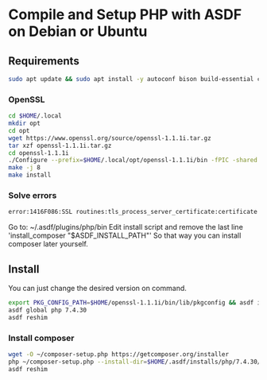 # Compile and Setup PHP with ASDF on Debian or Ubuntu

## Requirements

```bash
sudo apt update && sudo apt install -y autoconf bison build-essential curl gettext git libgd-dev libcurl4-openssl-dev libedit-dev libicu-dev libjpeg-dev default-libmysqlclient-dev libonig-dev libpng-dev libpq-dev libreadline-dev libsqlite3-dev libssl-dev libxml2-dev libzip-dev openssl pkg-config re2c zlib1g-dev
```

### OpenSSL

```bash
cd $HOME/.local
mkdir opt
cd opt
wget https://www.openssl.org/source/openssl-1.1.1i.tar.gz
tar xzf openssl-1.1.1i.tar.gz
cd openssl-1.1.1i
./Configure --prefix=$HOME/.local/opt/openssl-1.1.1i/bin -fPIC -shared linux-x86_64
make -j 8 
make install
```

### Solve errors
```bash
error:1416F086:SSL routines:tls_process_server_certificate:certificate verify failed in Command line code on line 1
```

Go to: ~/.asdf/plugins/php/bin
Edit install script and remove the last line 'install_composer "$ASDF_INSTALL_PATH"'
So that way you can install composer later yourself.

## Install

You can just change the desired version on command.
```bash
export PKG_CONFIG_PATH=$HOME/openssl-1.1.1i/bin/lib/pkgconfig && asdf install php 7.4.30
asdf global php 7.4.30
asdf reshim
```

### Install composer
```bash
wget -O ~/composer-setup.php https://getcomposer.org/installer
php ~/composer-setup.php --install-dir=$HOME/.asdf/installs/php/7.4.30/bin --filename=composer
asdf reshim
```
